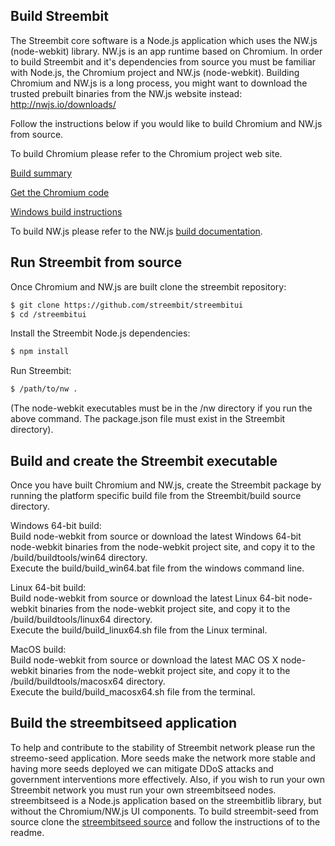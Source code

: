 Build Streembit
--------------

The Streembit core software is a Node.js application which uses the NW.js (node-webkit) library. NW.js is an app runtime based on Chromium. In order to build Streembit and it's dependencies from source you must be familiar with Node.js, the Chromium project and NW.js (node-webkit). Building Chromium and NW.js is a long process, you might want to download the trusted prebuilt binaries from the NW.js website instead: http://nwjs.io/downloads/

Follow the instructions below if you would like to build Chromium and NW.js from source.

To build Chromium please refer to the Chromium project web site.

[Build summary](https://www.chromium.org/nativeclient/how-tos/build-tcb)

[Get the Chromium code](http://www.chromium.org/developers/how-tos/get-the-code)

[Windows build instructions](https://chromium.googlesource.com/chromium/src/+/master/docs/windows_build_instructions.md)

To build NW.js please refer to the NW.js [build documentation](http://docs.nwjs.io/en/latest/For%20Developers/Building%20NW.js/).


Run Streembit from source
------------------------

Once Chromium and NW.js are built clone the streembit repository:  

```bash
$ git clone https://github.com/streembit/streembitui
$ cd /streembitui
```

Install the Streembit Node.js dependencies:  

```bash
$ npm install
```

Run Streembit:  
```bash
$ /path/to/nw .
```
(The node-webkit executables must be in the /nw directory if you run the above command. The package.json file must exist in the Streembit directory).



Build and create the Streembit executable
-----------------------------------------

Once you have built Chromium and NW.js, create the Streembit package by running the platform specific build file from the Streembit/build source directory.

Windows 64-bit build:  
Build node-webkit from source or download the latest Windows 64-bit node-webkit binaries from the node-webkit project site, and copy it to the /build/buildtools/win64 directory.  
Execute the build/build_win64.bat file from the windows command line.

Linux 64-bit build:  
Build node-webkit from source or download the latest Linux 64-bit node-webkit binaries from the node-webkit project site, and copy it to the /build/buildtools/linux64 directory.    
Execute the build/build_linux64.sh file from the Linux terminal.

MacOS build:  
Build node-webkit from source or download the latest MAC OS X node-webkit binaries from the node-webkit project site, and copy it to the /build/buildtools/macosx64 directory.   
Execute the build/build_macosx64.sh file from the terminal.



Build the streembitseed application
-----------------------------------

To help and contribute to the stability of Streembit network please run the streemo-seed application. More seeds make the network more stable and having more seeds deployed we can mitigate DDoS attacks and government interventions more effectively.  Also, if you wish to run your own Streembit network you must run your own streembitseed nodes. streembitseed is a Node.js application based on the streembitlib library, but without the Chromium/NW.js UI components. To build streembit-seed from source clone the [streembitseed source](https://github.com/streembit/streembitseed.git) and follow the instructions of to the readme.

